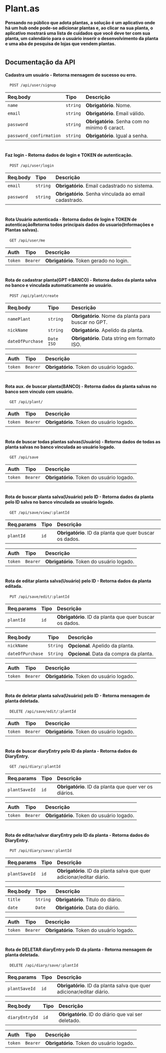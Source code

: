 # Plant.as

#### Pensando no público que adota plantas, a solução é um aplicativo onde há um hub onde pode-se adicionar plantas e, ao clicar na sua planta, o aplicativo mostrará uma lista de cuidados que você deve ter com sua planta, um calendário para o usuário inserir o desenvolvimento da planta e uma aba de pesquisa de lojas que vendem plantas.

#

## Documentação da API

#### Cadastra um usuário - Retorna mensagem de sucesso ou erro.

```http
  POST /api/user/signup
```

| Req.body                | Tipo     | Descrição                                      |
| :---------------------- | :------- | :--------------------------------------------- |
| `name`                  | `string` | **Obrigatório**. Nome.                         |
| `email`                 | `string` | **Obrigatório**. Email válido.                 |
| `password`              | `string` | **Obrigatório**. Senha com no mínimo 6 caract. |
| `password_confirmation` | `string` | **Obrigatório**. Igual a senha.                |

#

#### Faz login - Retorna dados de login e TOKEN de autenticação.

```http
  POST /api/user/login
```

| Req.body   | Tipo     | Descrição                                             |
| :--------- | :------- | :---------------------------------------------------- |
| `email`    | `string` | **Obrigatório**. Email cadastrado no sistema.         |
| `password` | `string` | **Obrigatório**. Senha vinculada ao email cadastrado. |

#

#### Rota Usuário autenticada - Retorna dados de login e TOKEN de autenticaçãoRetorna todos principais dados do usuario(Informações e Plantas salvas).

```http
  GET /api/user/me
```

| Auth    | Tipo     | Descrição                               |
| :------ | :------- | :-------------------------------------- |
| `token` | `Bearer` | **Obrigatório**. Token gerado no login. |

#

#### Rota de cadastrar planta(GPT->BANCO) - Retorna dados da planta salva no banco e vinculada automaticamente ao usuário.

```http
  POST /api/plant/create
```

| Req.body         | Tipo       | Descrição                                           |
| :--------------- | :--------- | :-------------------------------------------------- |
| `namePlant`      | `string`   | **Obrigatório**. Nome da planta para buscar no GPT. |
| `nickName`       | `string`   | **Obrigatório**. Apelido da planta.                 |
| `dateOfPurchase` | `Date ISO` | **Obrigatório**. Data string em formato ISO.        |

| Auth    | Tipo     | Descrição                                 |
| :------ | :------- | :---------------------------------------- |
| `token` | `Bearer` | **Obrigatório**. Token do usuário logado. |

#

#### Rota aux. de buscar planta(BANCO) - Retorna dados da planta salvas no banco sem vinculo com usuário.

```http
  GET /api/plant/
```

| Auth    | Tipo     | Descrição                                 |
| :------ | :------- | :---------------------------------------- |
| `token` | `Bearer` | **Obrigatório**. Token do usuário logado. |

#

#### Rota de buscar todas plantas salvas(Usuário) - Retorna dados de todas as planta salvas no banco vinculada ao usuário logado.

```http
  GET /api/save
```

| Auth    | Tipo     | Descrição                                 |
| :------ | :------- | :---------------------------------------- |
| `token` | `Bearer` | **Obrigatório**. Token do usuário logado. |

#

#### Rota de buscar planta salva(Usuário) pelo ID - Retorna dados da planta pelo ID salva no banco vinculada ao usuário logado.

```http
  GET /api/save/view/:plantId
```

| Req.params | Tipo | Descrição                                               |
| :--------- | :--- | :------------------------------------------------------ |
| `plantId`  | `id` | **Obrigatório**. ID da planta que quer buscar os dados. |

| Auth    | Tipo     | Descrição                                 |
| :------ | :------- | :---------------------------------------- |
| `token` | `Bearer` | **Obrigatório**. Token do usuário logado. |

#

#### Rota de editar planta salva(Usuário) pelo ID - Retorna dados da planta editada.

```http
  PUT /api/save/edit/:plantId
```

| Req.params | Tipo | Descrição                                               |
| :--------- | :--- | :------------------------------------------------------ |
| `plantId`  | `id` | **Obrigatório**. ID da planta que quer buscar os dados. |

| Req.body         | Tipo     | Descrição                               |
| :--------------- | :------- | :-------------------------------------- |
| `nickName`       | `String` | **Opcional**. Apelido da planta.        |
| `dateOfPurchase` | `String` | **Opcional**. Data da compra da planta. |

| Auth    | Tipo     | Descrição                                 |
| :------ | :------- | :---------------------------------------- |
| `token` | `Bearer` | **Obrigatório**. Token do usuário logado. |

#

#### Rota de deletar planta salva(Usuário) pelo ID - Retorna mensagem de planta deletada.

```http
  DELETE /api/save/edit/:plantId
```

| Auth    | Tipo     | Descrição                                 |
| :------ | :------- | :---------------------------------------- |
| `token` | `Bearer` | **Obrigatório**. Token do usuário logado. |

#

#### Rota de buscar diaryEntry pelo ID da planta - Retorna dados do DiaryEntry.

```http
  GET /api/diary/:plantId
```

| Req.params    | Tipo | Descrição                                              |
| :------------ | :--- | :----------------------------------------------------- |
| `plantSaveId` | `id` | **Obrigatório**. ID da planta que quer ver os diários. |

| Auth    | Tipo     | Descrição                                 |
| :------ | :------- | :---------------------------------------- |
| `token` | `Bearer` | **Obrigatório**. Token do usuário logado. |

#

#### Rota de editar/salvar diaryEntry pelo ID da planta - Retorna dados do DiaryEntry.

```http
  PUT /api/diary/save/:plantId
```

| Req.params    | Tipo | Descrição                                                             |
| :------------ | :--- | :-------------------------------------------------------------------- |
| `plantSaveId` | `id` | **Obrigatório**. ID da planta salva que quer adicionar/editar diário. |

| Req.body | Tipo     | Descrição                          |
| :------- | :------- | :--------------------------------- |
| `title`  | `String` | **Obrigatório**. Titulo do diário. |
| `date`   | `Date`   | **Obrigatório**. Data do diário.   |

| Auth    | Tipo     | Descrição                                 |
| :------ | :------- | :---------------------------------------- |
| `token` | `Bearer` | **Obrigatório**. Token do usuário logado. |

#

#### Rota de DELETAR diaryEntry pelo ID da planta - Retorna mensagem de planta deletada.

```http
  DELETE /api/diary/save/:plantId
```

| Req.params    | Tipo | Descrição                                                             |
| :------------ | :--- | :-------------------------------------------------------------------- |
| `plantSaveId` | `id` | **Obrigatório**. ID da planta salva que quer adicionar/editar diário. |

| Req.body       | Tipo | Descrição                                           |
| :------------- | :--- | :-------------------------------------------------- |
| `diaryEntryId` | `id` | **Obrigatório**. ID do diário que vai ser deletado. |

| Auth    | Tipo     | Descrição                                 |
| :------ | :------- | :---------------------------------------- |
| `token` | `Bearer` | **Obrigatório**. Token do usuário logado. |

